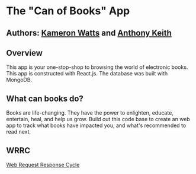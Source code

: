 # The "Can of Books" App

## Authors: [Kameron Watts](https://github.com/KamWatts) and [Anthony Keith](https://github.com/AnthonyKeith15)

## Overview 

This app is your one-stop-shop to browsing the world of electronic books. This app is constructed with React.js. The database was built with MongoDB.
## What can books do?

Books are life-changing. They have the power to enlighten, educate, entertain, heal, and help us grow. Build out this code base to create an web app to track what books have impacted you, and what's recommended to read next.

## WRRC

[Web Request Response Cycle](./public/DataBase%20WRRC.jpg)
